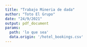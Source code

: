 ```yaml
---
title: "Trabajo Mineria de dada"
author: "Toto El Grupo"
date: "24/9/2021"
output: pdf_document
params:
  path: 'lo que sea'
  data.origin: '/hotel_bookings.csv'
---
```

